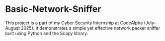 # Basic-Network-Sniffer
This project is a part of my Cyber Security Internship at CodeAlpha (July–August 2025). It demonstrates a simple yet effective network packet sniffer built using Python and the Scapy library.
